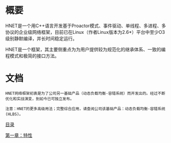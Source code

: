 # 概要

HNET是一个用C++语言开发基于Proactor模式、事件驱动、单线程、多进程、多协议的企业级网络框架，目前已在Linux（作者Linux版本为2.6*）平台中至少O3级别静默编译，并长时间稳定运行。

HNET是一个框架，其主要侧重点为为用户提供较为规范化的继承体系、一致的编程模式和极简的接口方法。


# 文档

```
HNET网络框架初衷是为了公司另一基础产品（动态负载均衡-容错系统）而开发出的。经过不断优化和实战演变，到如今已可独立发布。

注意：HNET的更多高级用法；完整综合应用，请查阅公司该基础产品：动态负载均衡-容错系统(HLBS)。
```

[目录](SUMMARY.md)

[第一章：特性](features/README.md)
